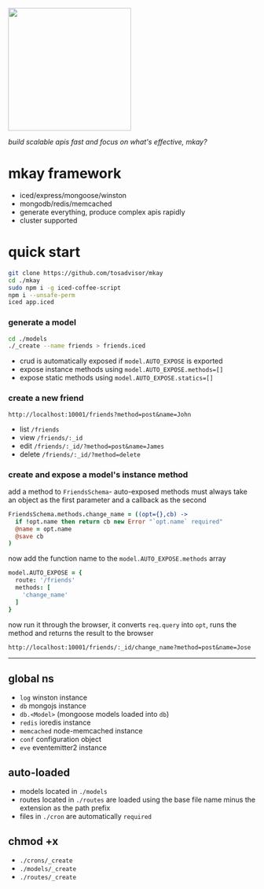 <p align="xcenter">
  <img src="https://taky.s3.amazonaws.com/41h59xjd1rkk.png" width="250">
</p>

_build scalable apis fast and focus on what's effective, mkay?_

# mkay framework
- iced/express/mongoose/winston
- mongodb/redis/memcached
- generate everything, produce complex apis rapidly
- cluster supported

# quick start

```bash
git clone https://github.com/tosadvisor/mkay
cd ./mkay
sudo npm i -g iced-coffee-script
npm i --unsafe-perm
iced app.iced
```

### generate a model

```bash
cd ./models
./_create --name friends > friends.iced
```

- crud is automatically exposed if `model.AUTO_EXPOSE` is exported
- expose instance methods using `model.AUTO_EXPOSE.methods=[]`
- expose static methods using `model.AUTO_EXPOSE.statics=[]`

### create a new friend

`http://localhost:10001/friends?method=post&name=John`

- list `/friends`
- view `/friends/:_id`
- edit `/friends/:_id/?method=post&name=James`
- delete `/friends/:_id/?method=delete`

### create and expose a model's instance method

add a method to `FriendsSchema`- auto-exposed methods must always
take an object as the first parameter and a callback as the second

```coffeescript
FriendsSchema.methods.change_name = ((opt={},cb) ->
  if !opt.name then return cb new Error "`opt.name` required"
  @name = opt.name
  @save cb
)
```

now add the function name to the `model.AUTO_EXPOSE.methods` array

```coffeescript
model.AUTO_EXPOSE = {
  route: '/friends'
  methods: [
    'change_name'
  ]
}
```

now run it through the browser, it converts `req.query` into `opt`, runs the
method and returns the result to the browser

`http://localhost:10001/friends/:_id/change_name?method=post&name=Jose`

---

## global ns
- `log` winston instance
- `db` mongojs instance
- `db.<Model>` (mongoose models loaded into `db`)
- `redis` ioredis instance
- `memcached` node-memcached instance
- `conf` configuration object
- `eve` eventemitter2 instance

## auto-loaded
- models located in `./models`
- routes located in `./routes` are loaded using the base file name minus the
  extension as the path prefix
- files in `./cron` are automatically `required`

## chmod +x
- `./crons/_create`
- `./models/_create`
- `./routes/_create`

